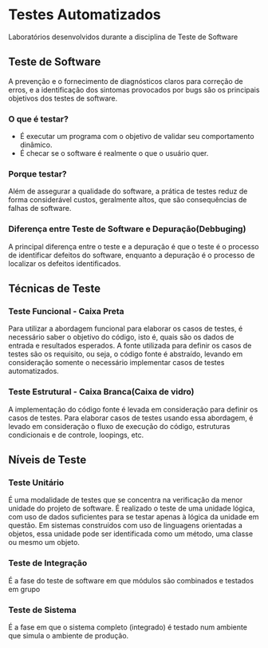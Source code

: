# Testes Automatizados
Laboratórios desenvolvidos durante a disciplina de Teste de Software

## Teste de Software
A prevenção e o fornecimento de diagnósticos claros para correção de erros, e a identificação dos sintomas provocados por bugs são os principais objetivos dos testes de software. 

### O que é testar?
- É executar um programa com o objetivo de validar seu comportamento dinâmico.
- É checar se o software é realmente o que o usuário quer.

### Porque testar?
Além de assegurar a qualidade do software, a prática de testes reduz de forma considerável custos, geralmente altos, que são consequências de falhas de software.

### Diferença entre Teste de Software e Depuração(Debbuging)
A principal diferença entre o teste e a depuração é que o teste é o processo de identificar defeitos do software, enquanto a depuração é o processo de localizar os defeitos identificados.

## Técnicas de Teste
### Teste Funcional - Caixa Preta
Para utilizar a abordagem funcional para elaborar os casos de testes, é necessário saber o objetivo do código, isto é, quais são os dados de entrada e resultados esperados.
A fonte utilizada para definir os casos de testes são os requisito, ou seja, o código fonte é abstraído, levando em consideração somente o necessário implementar casos de testes automatizados.

### Teste Estrutural - Caixa Branca(Caixa de vidro)
A implementação do código fonte é levada em consideração para definir os casos de testes.
Para elaborar casos de testes usando essa abordagem, é levado em consideração o fluxo de execução do código, estruturas condicionais e de controle, loopings, etc.

## Níveis de Teste
### Teste Unitário
É uma modalidade de testes que se concentra na verificação da menor unidade do projeto de software. É realizado o teste de uma unidade lógica, com uso de dados suficientes para se testar apenas à lógica da unidade em questão.
Em sistemas construídos com uso de linguagens orientadas a objetos, essa unidade pode ser identificada como um método, uma classe ou mesmo um objeto.
### Teste de Integração
É a fase do teste de software em que módulos são combinados e testados em grupo
### Teste de Sistema
É a fase em que o sistema completo (integrado) é testado num ambiente que simula o ambiente de produção.
